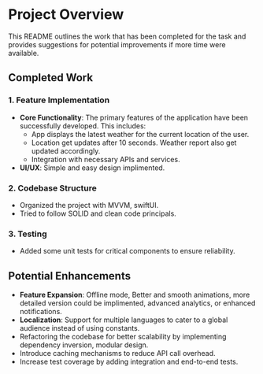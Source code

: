 # Project Overview

This README outlines the work that has been completed for the task and provides suggestions for potential improvements if more time were available.

## Completed Work

### 1. Feature Implementation
- **Core Functionality**: The primary features of the application have been successfully developed. This includes:
  - App displays the latest weather for the current location of the user.
  - Location get updates after 10 seconds. Weather report also get updated accordingly.
  - Integration with necessary APIs and services.
- **UI/UX**: Simple and easy design implimented.

### 2. Codebase Structure
- Organized the project with MVVM, swiftUI.
- Tried to follow SOLID and clean code principals.

### 3. Testing
- Added some unit tests for critical components to ensure reliability.

## Potential Enhancements

- **Feature Expansion**: Offline mode, Better and smooth animations, more detailed version could be implimented, advanced analytics, or enhanced notifications.
- **Localization**: Support for multiple languages to cater to a global audience instead of using constants.
- Refactoring the codebase for better scalability by implementing dependency inversion, modular design.
- Introduce caching mechanisms to reduce API call overhead.
- Increase test coverage by adding integration and end-to-end tests.